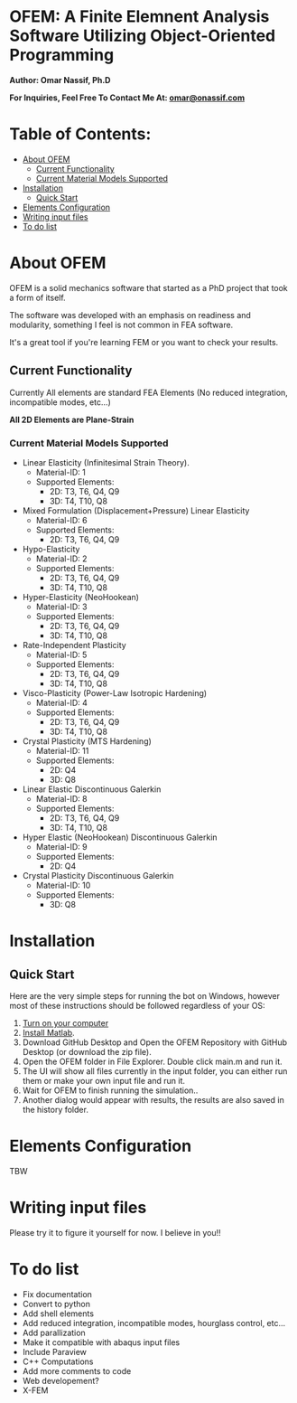 # OFEM: A Finite Elemnent Analysis Software Utilizing Object-Oriented Programming

**Author: Omar Nassif, Ph.D**

**For Inquiries, Feel Free To Contact Me At: omar@onassif.com**

# Table of Contents:
* [About OFEM](#About-OFEM)
    * [Current Functionality](#Current-Functionality)
    * [Current Material Models Supported](#Current-Material-Models-Supported) 
* [Installation](#Installation)
    * [Quick Start](#Quick-Start)
* [Elements Configuration](#Elements-Configuration) 
* [Writing input files](#Writing-input-files)
* [To do list](#To-do-list)


# About OFEM

OFEM is a solid mechanics software that started as a PhD project that took a form of itself.

The software was developed with an emphasis on readiness and modularity, something I feel is not common in FEA software.

It's a great tool if you're learning FEM or you want to check your results.


## Current Functionality
Currently All elements are standard FEA Elements (No reduced integration, incompatible modes, etc...)

**All 2D Elements are Plane-Strain**

### Current Material Models Supported
* Linear Elasticity (Infinitesimal Strain Theory).
  * Material-ID: 1
  * Supported Elements: 
    * 2D: T3,  T6, Q4, Q9
    * 3D: T4, T10, Q8
* Mixed Formulation (Displacement+Pressure) Linear Elasticity
  * Material-ID: 6
  * Supported Elements:
    * 2D: T3,  T6, Q4, Q9
* Hypo-Elasticity
  * Material-ID: 2
  * Supported Elements:
    * 2D: T3,  T6, Q4, Q9 
    * 3D: T4, T10, Q8
* Hyper-Elasticity (NeoHookean)
  * Material-ID: 3
  * Supported Elements:
    * 2D: T3,  T6, Q4, Q9 
    * 3D: T4, T10, Q8
* Rate-Independent Plasticity
  * Material-ID: 5
  * Supported Elements:
    * 2D: T3,  T6, Q4, Q9 
    * 3D: T4, T10, Q8
* Visco-Plasticity (Power-Law Isotropic Hardening)
  * Material-ID: 4
  * Supported Elements:
    * 2D: T3,  T6, Q4, Q9 
    * 3D: T4, T10, Q8
* Crystal Plasticity (MTS Hardening)
  * Material-ID: 11
  * Supported Elements:
    * 2D: Q4
    * 3D: Q8
* Linear Elastic Discontinuous Galerkin
  * Material-ID: 8
  * Supported Elements:
    * 2D: T3,  T6, Q4, Q9 
    * 3D: T4, T10, Q8
* Hyper Elastic (NeoHookean) Discontinuous Galerkin
  * Material-ID: 9
  * Supported Elements:
    * 2D: Q4
* Crystal Plasticity Discontinuous Galerkin
  * Material-ID: 10
  * Supported Elements:
    * 3D: Q8

# Installation

## Quick Start
Here are the very simple steps for running the bot on Windows, however most of these instructions should be followed
regardless of your OS:
1. [Turn on your computer](https://www.google.com/search?q=how+do+I+turn+on+my+computer)
2. [Install Matlab](https://www.mathworks.com/products/matlab.html). 
3. Download GitHub Desktop and Open the OFEM Repository with GitHub Desktop (or download the zip file). 
4. Open the OFEM folder in File Explorer. Double click main.m and run it.
5. The UI will show all files currently in the input folder, you can either run them or make your own input file and run it.
6. Wait for OFEM to finish running the simulation..
7. Another dialog would appear with results, the results are also saved in the history folder.


# Elements Configuration
TBW

# Writing input files
Please try it to figure it yourself for now. I believe in you!!

# To do list
* Fix documentation
* Convert to python
* Add shell elements
* Add reduced integration, incompatible modes, hourglass control, etc...
* Add parallization
* Make it compatible with abaqus input files
* Include Paraview
* C++ Computations
* Add more comments to code
* Web developement?
* X-FEM
